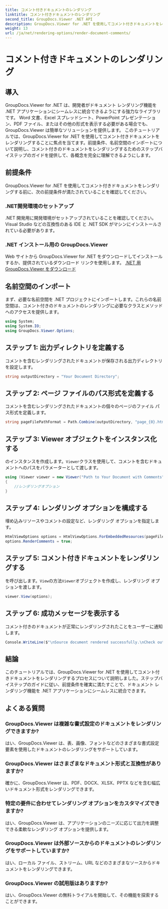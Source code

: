 ```yaml
---
title: コメント付きドキュメントのレンダリング
linktitle: コメント付きドキュメントのレンダリング
second_title: GroupDocs.Viewer .NET API
description: GroupDocs.Viewer for .NET を使用してコメント付きドキュメントをレンダリングする方法を学びます。シームレスな統合については、ステップバイステップのガイドに従ってください。
weight: 13
url: /ja/net/rendering-options/render-document-comments/
---
```


# コメント付きドキュメントのレンダリング

## 導入
GroupDocs.Viewer for .NET は、開発者がドキュメント レンダリング機能を .NET アプリケーションにシームレスに統合できるようにする強力なライブラリです。 Word 文書、Excel スプレッドシート、PowerPoint プレゼンテーション、PDF ファイル、またはその他の形式を表示する必要がある場合でも、GroupDocs.Viewer は簡単なソリューションを提供します。
このチュートリアルでは、GroupDocs.Viewer for .NET を使用してコメント付きドキュメントをレンダリングすることに焦点を当てます。前提条件、名前空間のインポートについて説明し、コメント付きのドキュメントをレンダリングするためのステップバイステップのガイドを提供して、各概念を完全に理解できるようにします。
## 前提条件
GroupDocs.Viewer for .NET を使用してコメント付きドキュメントをレンダリングする前に、次の前提条件が満たされていることを確認してください。
### .NET開発環境のセットアップ
.NET 開発用に開発環境がセットアップされていることを確認してください。 Visual Studio などの互換性のある IDE と .NET SDK がマシンにインストールされている必要があります。
### .NET インストール用の GroupDocs.Viewer
Web サイトから GroupDocs.Viewer for .NET をダウンロードしてインストールするか、提供されているダウンロード リンクを使用します。
[.NET 用 GroupDocs.Viewer をダウンロード](https://releases.groupdocs.com/viewer/net/)

## 名前空間のインポート
まず、必要な名前空間を .NET プロジェクトにインポートします。これらの名前空間は、コメント付きのドキュメントのレンダリングに必要なクラスとメソッドへのアクセスを提供します。
```csharp
using System;
using System.IO;
using GroupDocs.Viewer.Options;
```

## ステップ 1: 出力ディレクトリを定義する
コメントを含むレンダリングされたドキュメントが保存される出力ディレクトリを設定します。
```csharp
string outputDirectory = "Your Document Directory";
```
## ステップ 2: ページ ファイルのパス形式を定義する
コメントを含むレンダリングされたドキュメントの個々のページのファイル パス形式を定義します。
```csharp
string pageFilePathFormat = Path.Combine(outputDirectory, "page_{0}.html");
```
## ステップ 3: Viewer オブジェクトをインスタンス化する
のインスタンスを作成します。`Viewer`クラスを使用して、コメントを含むドキュメントへのパスをパラメーターとして渡します。
```csharp
using (Viewer viewer = new Viewer("Path to Your Document with Comments"))
{
    //レンダリングオプション
}
```
## ステップ 4: レンダリング オプションを構成する
埋め込みリソースやコメントの設定など、レンダリング オプションを指定します。
```csharp
HtmlViewOptions options = HtmlViewOptions.ForEmbeddedResources(pageFilePathFormat);
options.RenderComments = true;
```
## ステップ 5: コメント付きドキュメントをレンダリングする
を呼び出します。`View`の方法`Viewer`オブジェクトを作成し、レンダリング オプションを渡します。
```csharp
viewer.View(options);
```
## ステップ 6: 成功メッセージを表示する
コメント付きのドキュメントが正常にレンダリングされたことをユーザーに通知します。
```csharp
Console.WriteLine($"\nSource document rendered successfully.\nCheck output in {outputDirectory}.");
```

## 結論
このチュートリアルでは、GroupDocs.Viewer for .NET を使用してコメント付きドキュメントをレンダリングするプロセスについて説明しました。ステップバイステップのガイドに従い、前提条件を確実に満たすことで、ドキュメント レンダリング機能を .NET アプリケーションにシームレスに統合できます。
## よくある質問
### GroupDocs.Viewer は複雑な書式設定のドキュメントをレンダリングできますか?
はい、GroupDocs.Viewer は、表、画像、フォントなどのさまざまな書式設定要素を使用したドキュメントのレンダリングをサポートしています。
### GroupDocs.Viewer はさまざまなドキュメント形式と互換性がありますか?
確かに、GroupDocs.Viewer は、PDF、DOCX、XLSX、PPTX などを含む幅広いドキュメント形式をレンダリングできます。
### 特定の要件に合わせてレンダリング オプションをカスタマイズできますか?
はい、GroupDocs.Viewer は、アプリケーションのニーズに応じて出力を調整できる柔軟なレンダリング オプションを提供します。
### GroupDocs.Viewer は外部ソースからのドキュメントのレンダリングをサポートしていますか?
はい、ローカル ファイル、ストリーム、URL などのさまざまなソースからドキュメントをレンダリングできます。
### GroupDocs.Viewer の試用版はありますか?
はい、GroupDocs.Viewer の無料トライアルを開始して、その機能を探索することができます。